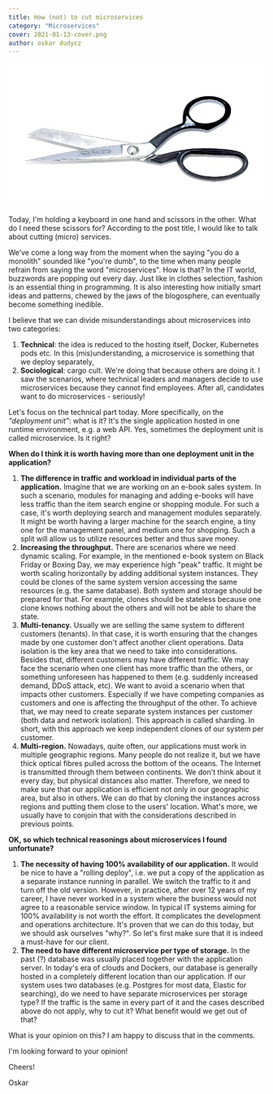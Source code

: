 ```yaml
---
title: How (not) to cut microservices
category: "Microservices"
cover: 2021-01-13-cover.png
author: oskar dudycz
---
```


![cover](2021-01-13-cover.png)

Today, I'm holding a keyboard in one hand and scissors in the other. What do I need these scissors for? According to the post title, I would like to talk about cutting (micro) services.

We’ve come a long way from the moment when the saying "you do a monolith" sounded like "you're dumb", to the time when many people refrain from saying the word "microservices". How is that? In the IT world, buzzwords are popping out every day. Just like in clothes selection, fashion is an essential thing in programming. It is also interesting how initially smart ideas and patterns, chewed by the jaws of the blogosphere, can eventually become something inedible.

I believe that we can divide misunderstandings about microservices into two categories:

1. **Technical**: the idea is reduced to the hosting itself, Docker, Kubernetes pods etc. In this (mis)understanding, a microservice is something that we deploy separately,
2. **Sociological**: cargo cult. We're doing that because others are doing it. I saw the scenarios, where technical leaders and managers decide to use microservices because they cannot find employees. After all, candidates want to do microservices - seriously!

Let's focus on the technical part today. More specifically, on the *"deployment unit"*: what is it? It's the single application hosted in one runtime environment, e.g. a web API. Yes, sometimes the deployment unit is called microservice. Is it right?

**When do I think it is worth having more than one deployment unit in the application?**

1. **The difference in traffic and workload in individual parts of the application.** Imagine that we are working on an e-book sales system. In such a scenario, modules for managing and adding e-books will have less traffic than the item search engine or shopping module. For such a case, it's worth deploying search and management modules separately. It might be worth having a larger machine for the search engine, a tiny one for the management panel, and medium one for shopping. Such a split will allow us to utilize resources better and thus save money.
2. **Increasing the throughput.** There are scenarios where we need dynamic scaling. For example, in the mentioned e-book system on Black Friday or Boxing Day, we may experience high "peak" traffic. It might be worth scaling horizontally by adding additional system instances. They could be clones of the same system version accessing the same resources (e.g. the same database). Both system and storage should be prepared for that. For example,  clones should be stateless because one clone knows nothing about the others and will not be able to share the state.
3. **Multi-tenancy.** Usually we are selling the same system to different customers (tenants). In that case, it is worth ensuring that the changes made by one customer don't affect another client operations. Data isolation is the key area that we need to take into considerations. Besides that, different customers may have different traffic. We may face the scenario when one client has more traffic than the others, or something unforeseen has happened to them (e.g. suddenly increased demand, DDoS ​​attack, etc). We want to avoid a scenario when that impacts other customers. Especially if we have competing companies as customers and one is affecting the throughput of the other. To achieve that, we may need to create separate system instances per customer (both data and network isolation). This approach is called sharding. In short, with this approach we keep independent clones of our system per customer.
4. **Multi-region.** Nowadays, quite often, our applications must work in multiple geographic regions. Many people do not realize it, but we have thick optical fibres pulled across the bottom of the oceans. The Internet is transmitted through them between continents. We don't think about it every day, but physical distances also matter. Therefore, we need to make sure that our application is efficient not only in our geographic area, but also in others. We can do that by cloning the instances across regions and putting them close to the users' location. What's more, we usually have to conjoin that with the considerations described in previous points.

**OK, so which technical reasonings about microservices I found unfortunate?**

1. **The necessity of having 100% availability of our application.** It would be nice to have a "rolling deploy", i.e. we put a copy of the application as a separate instance running in parallel. We switch the traffic to it and turn off the old version. However, in practice, after over 12 years of my career, I have never worked in a system where the business would not agree to a reasonable service window. In typical IT systems aiming for 100% availability is not worth the effort. It complicates the development and operations architecture. It's proven that we can do this today, but we should ask ourselves "why?". So let's first make sure that it is indeed a must-have for our client.
2. **The need to have different microservice per type of storage.** In the past (?) database was usually placed together with the application server. In today's era of clouds and Dockers, our database is generally hosted in a completely different location than our application. If our system uses two databases (e.g. Postgres for most data, Elastic for searching), do we need to have separate microservices per storage type? If the traffic is the same in every part of it and the cases described above do not apply, why to cut it? What benefit would we get out of that?

What is your opinion on this? I am happy to discuss that in the comments.

I'm looking forward to your opinion!

Cheers!

Oskar
